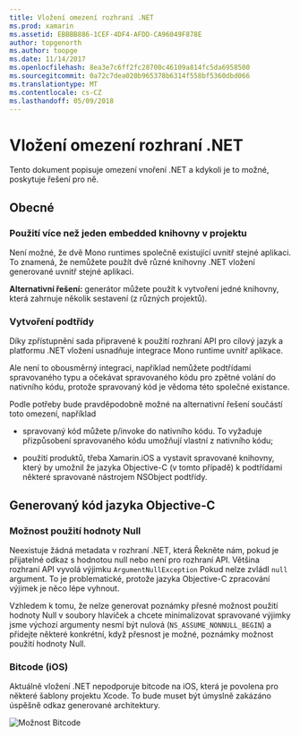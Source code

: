 ```yaml
---
title: Vložení omezení rozhraní .NET
ms.prod: xamarin
ms.assetid: EBBBB886-1CEF-4DF4-AFDD-CA96049F878E
author: topgenorth
ms.author: toopge
ms.date: 11/14/2017
ms.openlocfilehash: 8ea3e7c6ff2fc28700c46109a814fc5da6958500
ms.sourcegitcommit: 0a72c7dea020b965378b6314f558bf5360dbd066
ms.translationtype: MT
ms.contentlocale: cs-CZ
ms.lasthandoff: 05/09/2018
---
```

# <a name="net-embedding-limitations"></a>Vložení omezení rozhraní .NET

Tento dokument popisuje omezení vnoření .NET a kdykoli je to možné, poskytuje řešení pro ně.

## <a name="general"></a>Obecné

### <a name="use-more-than-one-embedded-library-in-a-project"></a>Použití více než jeden embedded knihovny v projektu

Není možné, že dvě Mono runtimes společně existující uvnitř stejné aplikaci. To znamená, že nemůžete použít dvě různé knihovny .NET vložení generované uvnitř stejné aplikaci.

**Alternativní řešení:** generátor můžete použít k vytvoření jedné knihovny, která zahrnuje několik sestavení (z různých projektů).

### <a name="subclassing"></a>Vytvoření podtřídy

Díky zpřístupnění sada připravené k použití rozhraní API pro cílový jazyk a platformu .NET vložení usnadňuje integrace Mono runtime uvnitř aplikace.

Ale není to obousměrný integraci, například nemůžete podtřídami spravovaného typu a očekávat spravovaného kódu pro zpětné volání do nativního kódu, protože spravovaný kód je vědoma této společné existance.

Podle potřeby bude pravděpodobně možné na alternativní řešení součástí toto omezení, například

* spravovaný kód můžete p/invoke do nativního kódu. To vyžaduje přizpůsobení spravovaného kódu umožňují vlastní z nativního kódu;

* použití produktů, třeba Xamarin.iOS a vystavit spravované knihovny, který by umožnil že jazyka Objective-C (v tomto případě) k podtřídami některé spravované nástrojem NSObject podtřídy.

## <a name="objective-c-generated-code"></a>Generovaný kód jazyka Objective-C

### <a name="nullability"></a>Možnost použití hodnoty Null

Neexistuje žádná metadata v rozhraní .NET, která Řekněte nám, pokud je přijatelné odkaz s hodnotou null nebo není pro rozhraní API. Většina rozhraní API vyvolá výjimku `ArgumentNullException` Pokud nelze zvládl `null` argument. To je problematické, protože jazyka Objective-C zpracování výjimek je něco lépe vyhnout.

Vzhledem k tomu, že nelze generovat poznámky přesné možnost použití hodnoty Null v soubory hlaviček a chcete minimalizovat spravované výjimky jsme výchozí argumenty nesmí být nulová (`NS_ASSUME_NONNULL_BEGIN`) a přidejte některé konkrétní, když přesnost je možné, poznámky možnost použití hodnoty Null.

### <a name="bitcode-ios"></a>Bitcode (iOS)

Aktuálně vložení .NET nepodporuje bitcode na iOS, která je povolena pro některé šablony projektu Xcode. To bude muset být úmyslně zakázáno úspěšně odkaz generované architektury.

![Možnost Bitcode](images/ios-bitcode-option.png)
